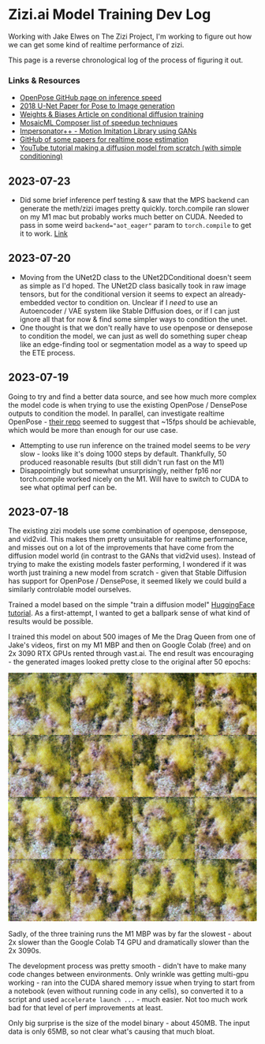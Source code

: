 # Zizi.ai Model Training Dev Log

Working with Jake Elwes on The Zizi Project, I'm working to figure out how we can get some kind of realtime performance of zizi.

This page is a reverse chronological log of the process of figuring it out.

### Links & Resources

- [OpenPose GitHub page on inference speed](https://github.com/CMU-Perceptual-Computing-Lab/openpose/blob/master/doc/06_maximizing_openpose_speed.md)
- [2018 U-Net Paper for Pose to Image generation](https://compvis.github.io/vunet/)
- [Weights & Biases Article on conditional diffusion training](https://wandb.ai/capecape/train_sd/reports/)
- [MosaicML Composer list of speedup techniques](https://github.com/mosaicml/composer)
- [Impersonator++ - Motion Imitation Library using GANs](https://svip-lab.github.io/project/impersonator.html)
- [GitHub of some papers for realtime pose estimation](https://github.com/cbsudux/awesome-human-pose-estimation#real-time-pose-estimation)
- [YouTube tutorial making a diffusion model from scratch (with simple conditioning)](https://www.youtube.com/watch?v=TBCRlnwJtZU)

## 2023-07-23

- Did some brief inference perf testing & saw that the MPS backend can generate the meth/zizi images pretty quickly. torch.compile ran slower on my M1 mac but probably works much better on CUDA. Needed to pass in some weird `backend="aot_eager"` param to `torch.compile` to get it to work. [Link](https://github.com/pytorch/pytorch/pull/96980/files)


## 2023-07-20

- Moving from the UNet2D class to the UNet2DConditional doesn't seem as simple as I'd hoped. The UNet2D class basically took in raw image tensors, but for the conditional version it seems to expect an already-embedded vector to condition on. Unclear if I _need_ to use an Autoencoder / VAE system like Stable Diffusion does, or if I can just ignore all that for now & find some simpler ways to condition the unet.
- One thought is that we don't really have to use openpose or densepose to condition the model, we can just as well do something super cheap like an edge-finding tool or segmentation model as a way to speed up the ETE process.

## 2023-07-19

Going to try and find a better data source, and see how much more complex the model code is when trying to use the existing OpenPose / DensePose outputs to condition the model. In parallel, can investigate realtime OpenPose - [their repo](https://github.com/CMU-Perceptual-Computing-Lab/openpose/blob/master/doc/06_maximizing_openpose_speed.md) seemed to suggest that ~15fps should be achievable, which would be more than enough for our use case.

- Attempting to use run inference on the trained model seems to be _very_ slow - looks like it's doing 1000 steps by default. Thankfully, 50 produced reasonable results (but still didn't run fast on the M1)
- Disappointingly but somewhat unsurprisingly, neither fp16 nor torch.compile worked nicely on the M1. Will have to switch to CUDA to see what optimal perf can be.

## 2023-07-18

The existing zizi models use some combination of openpose, densepose, and vid2vid. This makes them pretty unsuitable for realtime performance, and misses out on a lot of the improvements that have come from the diffusion model world (in contrast to the GANs that vid2vid uses). Instead of trying to make the existing models faster performing, I wondered if it was worth just training a new model from scratch - given that Stable Diffusion has support for OpenPose / DensePose, it seemed likely we could build a similarly controlable model ourselves.

Trained a model based on the simple "train a diffusion model" [HuggingFace tutorial](https://huggingface.co/docs/diffusers/v0.18.2/en/tutorials/basic_training). As a first-attempt, I wanted to get a ballpark sense of what kind of results would be possible.

I trained this model on about 500 images of Me the Drag Queen from one of Jake's videos, first on my M1 MBP and then on Google Colab (free) and on 2x 3090 RTX GPUs rented through vast.ai. The end result was encouraging - the generated images looked pretty close to the original after 50 epochs:

![Model Improvements while training](/docs/assets/images/zizi/first-training.gif)

Sadly, of the three training runs the M1 MBP was by far the slowest - about 2x slower than the Google Colab T4 GPU and dramatically slower than the 2x 3090s.

The development process was pretty smooth - didn't have to make many code changes between environments. Only wrinkle was getting multi-gpu working - ran into the CUDA shared memory issue when trying to start from a notebook (even without running code in any cells), so converted it to a script and used `accelerate launch ...` - much easier. Not too much work bad for that level of perf improvements at least.

Only big surprise is the size of the model binary - about 450MB. The input data is only 65MB, so not clear what's causing that much bloat.
